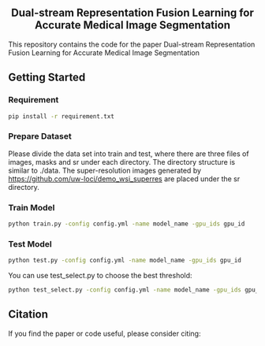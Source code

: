 <h2 align="center">Dual-stream Representation Fusion Learning for
Accurate Medical Image Segmentation</h2>

 This repository contains the code for the paper  Dual-stream Representation Fusion Learning for
Accurate Medical Image Segmentation


## Getting Started

### Requirement

```bash 
pip install -r requirement.txt
```

### Prepare Dataset

Please divide the data set into train and test, where there are three files of images, masks and sr under each directory. The directory structure is similar to ./data.  The super-resolution images generated by https://github.com/uw-loci/demo_wsi_superres are placed under the sr directory.


### Train Model
```bash 
python train.py -config config.yml -name model_name -gpu_ids gpu_id
```
### Test Model

```bash 
python test.py -config config.yml -name model_name -gpu_ids gpu_id
```

You can use test_select.py to choose the best threshold:

```bash
python test_select.py -config config.yml -name model_name -gpu_ids gpu_id
```

## Citation
If you find the paper or code useful, please consider citing:
```


```
